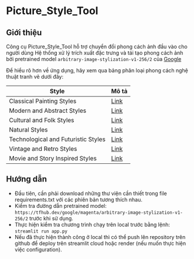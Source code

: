 # Picture_Style_Tool

## Giới thiệu
Công cụ Picture_Style_Tool hỗ trợ chuyển đổi phong cách ảnh đầu vào cho người dùng
Hệ thống xử lý trích xuất đặc trưng và tái tạo phong cách ảnh bởi pretrained model `arbitrary-image-stylization-v1-256/2` của [Google](https://www.google.co.uk/)

Để hiểu rõ hơn về ứng dụng, hãy xem qua bảng phân loại phong cách nghệ thuật tranh vẽ dưới đây:

| Style                              | Mô tả             |
|------------------------------------|-------------------|
|Classical Painting Styles           |[Link](https://www.wikiart.org/en/paintings-by-style/classicism#!#filterName:all-works,viewType:masonry)                   |
|Modern and Abstract Styles          |[Link](https://www.art-is-fun.com/modern-abstract-art)                   |
|Cultural and Folk Styles            |[Link](https://library.fiveable.me/lists/folk-art-styles)                   |
|Natural Styles                      |[Link](https://www.tate.org.uk/art/art-terms/n/naturalism)                   |
|Technological and Futuristic Styles |[Link](https://blog.depositphotos.com/retro-futurism-art-design.html)                   |
|Vintage and Retro Styles            |[Link](https://picsart.com/blog/introduction-to-retro-art/)                   |
|Movie and Story Inspired Styles     |[Link](https://entergallery.com/blogs/news/art-inspired-by-the-movies?srsltid=AfmBOor6dc8K_McxXXdi50Gj22Y8aqhAQay5OBGHfylo2G0ZuAWCjxe5)                   |

## Hướng dẫn
- Đầu tiên, cần phải download những thư viện cần thiết trong file requirements.txt với các phiên bản tương thích nhau.
- Kiểm tra đường dẫn pretrained model: `https://tfhub.dev/google/magenta/arbitrary-image-stylization-v1-256/2` trước khi sử dụng.
- Thực hiện kiểm tra chương trình chạy trên local trước bằng lệnh: `streamlit run app.py`
- Nếu đã thực hiện thành công ở local thì có thể push lên repository trên github để deploy trên streamlit cloud hoặc render (nếu muốn thực hiện việc configuration).
